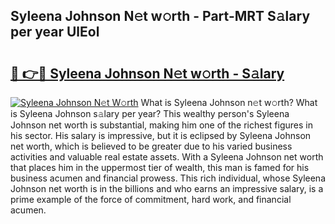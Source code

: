## Syleena Johnson N𝚎t w𝚘rth - Part-MRT S𝚊lary per year UlEol

# <h2><a href="http://gc2tqp.nevu.top/?p=Syleena+Johnson">🔗 👉🔴 Syleena Johnson N𝚎t w𝚘rth - S𝚊lary</a></h2>

[![Syleena Johnson N𝚎t W𝚘rth](https://i.imgur.com/Oavwk0R.jpeg)](http://gc2tqp.nevu.top/?p=Syleena+Johnson)
What is Syleena Johnson n𝚎t w𝚘rth? What is Syleena Johnson s𝚊lary per year?
This wealthy person's Syleena Johnson net worth is substantial, making him one of the richest figures in his sector. His salary is impressive, but it is eclipsed by Syleena Johnson net worth, which is believed to be greater due to his varied business activities and valuable real estate assets. With a Syleena Johnson net worth that places him in the uppermost tier of wealth, this man is famed for his business acumen and financial prowess. This rich individual, whose Syleena Johnson net worth is in the billions and who earns an impressive salary, is a prime example of the force of commitment, hard work, and financial acumen.
